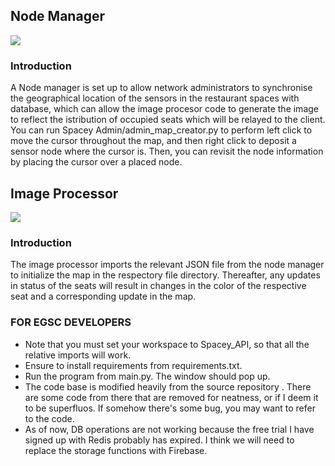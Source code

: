 ﻿

## Node Manager
<img src = https://github.com/kaiwen98/spacey/blob/master/images/gui%20scrnshot.png>

### Introduction
   A Node manager is set up to allow network administrators to synchronise the geographical location of the sensors in the restaurant spaces with database, which can allow the image procesor code to generate the image to reflect the istribution of occupied seats which will be relayed to the client.
  <br> You can run Spacey Admin/admin_map_creator.py to perform left click to move the cursor throughout the map, and then right click to deposit a sensor node where the cursor is. Then, you can revisit the node information by placing the cursor over a placed node. </br>
  
## Image Processor
<img src = https://github.com/kaiwen98/spacey/blob/master/Spacey%20API/Image%20Processor/images/output%20graphic/output_lol.png>

### Introduction
   The image processor imports the relevant JSON file from the node manager to initialize the map in the respectory file directory. Thereafter, any updates in status of the seats will result in changes in the color of the respective seat and a corresponding update in the map.

### FOR EGSC DEVELOPERS
   - Note that you must set your workspace to Spacey_API, so that all the relative imports will work.
   - Ensure to install requirements from requirements.txt.
   - Run the program from main.py. The window should pop up.
   - The code base is modified heavily from the <a link = "https://github.com/kaiwen98/spacey"> source repository </a>. There are some code from there that are removed for neatness, or if I deem it to be superfluos. If somehow there's some bug, you may want to refer to the code.
   - As of now, DB operations are not working because the free trial I have signed up with Redis probably has expired. I think we will need to replace the storage functions with Firebase.